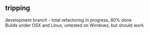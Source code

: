 ## tripping
development branch - total refactoring in progress, 80% done<br/>
Builds under OSX and Linux, untested on Windows, but should work
